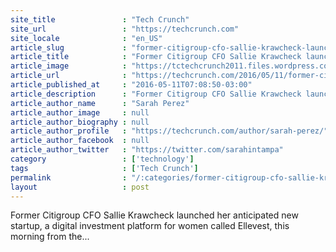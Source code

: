 ```yaml
---
site_title               : "Tech Crunch"
site_url                 : "https://techcrunch.com"
site_locale              : "en_US"
article_slug             : "former-citigroup-cfo-sallie-krawcheck-launches-ellevest-a-digital-investment-platform-for-women"
article_title            : "Former Citigroup CFO Sallie Krawcheck launches Ellevest, a digital investment platform for women"
article_image            : "https://tctechcrunch2011.files.wordpress.com/2016/05/tcdisrupt_ny16-5203.jpg?w=764&h=400&crop=1"
article_url              : "https://techcrunch.com/2016/05/11/former-citigroup-cfo-sallie-krawcheck-launches-ellevest-a-digital-investment-platform-for-women/"
article_published_at     : "2016-05-11T07:08:50-03:00"
article_description      : "Former Citigroup CFO Sallie Krawcheck launched her anticipated new startup, a digital investment platform for women called Ellevest, this morning from the..."
article_author_name      : "Sarah Perez"
article_author_image     : null
article_author_biography : null
article_author_profile   : "https://techcrunch.com/author/sarah-perez/"
article_author_facebook  : null
article_author_twitter   : "https://twitter.com/sarahintampa"
category                 : ['technology']
tags                     : ['Tech Crunch']
permalink                : "/:categories/former-citigroup-cfo-sallie-krawcheck-launches-ellevest-a-digital-investment-platform-for-women/"
layout                   : post
---
```


Former Citigroup CFO Sallie Krawcheck launched her anticipated new startup, a digital investment platform for women called Ellevest, this morning from the...
